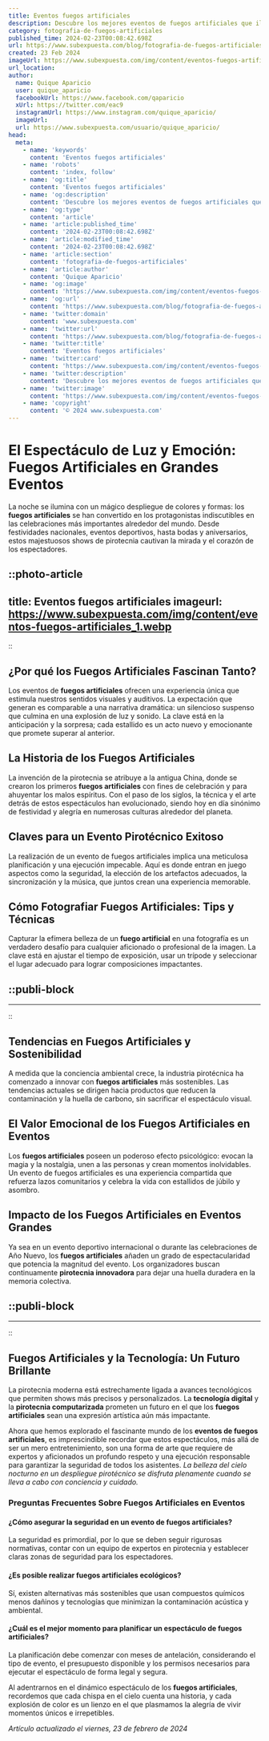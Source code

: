 ```yaml
---
title: Eventos fuegos artificiales
description: Descubre los mejores eventos de fuegos artificiales que iluminan el cielo. ¡Vive una experiencia única con espectáculos deslumbrantes!
category: fotografia-de-fuegos-artificiales
published_time: 2024-02-23T00:08:42.698Z
url: https://www.subexpuesta.com/blog/fotografia-de-fuegos-artificiales/eventos-fuegos-artificiales
created: 23 Feb 2024
imageUrl: https://www.subexpuesta.com/img/content/eventos-fuegos-artificiales_1.webp
url_location:
author:
  name: Quique Aparicio
  user: quique_aparicio
  facebookUrl: https://www.facebook.com/qaparicio
  xUrl: https://twitter.com/eac9
  instagramUrl: https://www.instagram.com/quique_aparicio/
  imageUrl: 
  url: https://www.subexpuesta.com/usuario/quique_aparicio/
head:
  meta:
    - name: 'keywords'
      content: 'Eventos fuegos artificiales'
    - name: 'robots'
      content: 'index, follow'
    - name: 'og:title'
      content: 'Eventos fuegos artificiales'
    - name: 'og:description'
      content: 'Descubre los mejores eventos de fuegos artificiales que iluminan el cielo. ¡Vive una experiencia única con espectáculos deslumbrantes!'
    - name: 'og:type'
      content: 'article'
    - name: 'article:published_time'
      content: '2024-02-23T00:08:42.698Z'
    - name: 'article:modified_time'
      content: '2024-02-23T00:08:42.698Z'
    - name: 'article:section'
      content: 'fotografia-de-fuegos-artificiales'
    - name: 'article:author'
      content: 'Quique Aparicio'
    - name: 'og:image'
      content: 'https://www.subexpuesta.com/img/content/eventos-fuegos-artificiales_1.webp'
    - name: 'og:url'
      content: 'https://www.subexpuesta.com/blog/fotografia-de-fuegos-artificiales/eventos-fuegos-artificiales'
    - name: 'twitter:domain'
      content: 'www.subexpuesta.com'
    - name: 'twitter:url'
      content: 'https://www.subexpuesta.com/blog/fotografia-de-fuegos-artificiales/eventos-fuegos-artificiales'
    - name: 'twitter:title'
      content: 'Eventos fuegos artificiales'
    - name: 'twitter:card'
      content: 'https://www.subexpuesta.com/img/content/eventos-fuegos-artificiales_1.webp'
    - name: 'twitter:description'
      content: 'Descubre los mejores eventos de fuegos artificiales que iluminan el cielo. ¡Vive una experiencia única con espectáculos deslumbrantes!'
    - name: 'twitter:image'
      content: 'https://www.subexpuesta.com/img/content/eventos-fuegos-artificiales_1.webp'
    - name: 'copyright'
      content: '© 2024 www.subexpuesta.com'
---
```

# El Espectáculo de Luz y Emoción: Fuegos Artificiales en Grandes Eventos

La noche se ilumina con un mágico despliegue de colores y formas: los **fuegos artificiales** se han convertido en los protagonistas indiscutibles en las celebraciones más importantes alrededor del mundo. Desde festividades nacionales, eventos deportivos, hasta bodas y aniversarios, estos majestuosos shows de pirotecnia cautivan la mirada y el corazón de los espectadores.


::photo-article
---
title: Eventos fuegos artificiales
imageurl: https://www.subexpuesta.com/img/content/eventos-fuegos-artificiales_1.webp
---
::


## ¿Por qué los Fuegos Artificiales Fascinan Tanto?
Los eventos de **fuegos artificiales** ofrecen una experiencia única que estimula nuestros sentidos visuales y auditivos. La expectación que generan es comparable a una narrativa dramática: un silencioso suspenso que culmina en una explosión de luz y sonido. La clave está en la anticipación y la sorpresa; cada estallido es un acto nuevo y emocionante que promete superar al anterior.

## La Historia de los Fuegos Artificiales
La invención de la pirotecnia se atribuye a la antigua China, donde se crearon los primeros **fuegos artificiales** con fines de celebración y para ahuyentar los malos espíritus. Con el paso de los siglos, la técnica y el arte detrás de estos espectáculos han evolucionado, siendo hoy en día sinónimo de festividad y alegría en numerosas culturas alrededor del planeta.

## Claves para un Evento Pirotécnico Exitoso
La realización de un evento de fuegos artificiales implica una meticulosa planificación y una ejecución impecable. Aquí es donde entran en juego aspectos como la seguridad, la elección de los artefactos adecuados, la sincronización y la música, que juntos crean una experiencia memorable.

## Cómo Fotografiar Fuegos Artificiales: Tips y Técnicas
Capturar la efímera belleza de un **fuego artificial** en una fotografía es un verdadero desafío para cualquier aficionado o profesional de la imagen. La clave está en ajustar el tiempo de exposición, usar un trípode y seleccionar el lugar adecuado para lograr composiciones impactantes.


  ::publi-block
  ---
  ---
  ::
  
  
## Tendencias en Fuegos Artificiales y Sostenibilidad
A medida que la conciencia ambiental crece, la industria pirotécnica ha comenzado a innovar con **fuegos artificiales** más sostenibles. Las tendencias actuales se dirigen hacia productos que reducen la contaminación y la huella de carbono, sin sacrificar el espectáculo visual.

## El Valor Emocional de los Fuegos Artificiales en Eventos
Los **fuegos artificiales** poseen un poderoso efecto psicológico: evocan la magia y la nostalgia, unen a las personas y crean momentos inolvidables. Un evento de fuegos artificiales es una experiencia compartida que refuerza lazos comunitarios y celebra la vida con estallidos de júbilo y asombro.

## Impacto de los Fuegos Artificiales en Eventos Grandes
Ya sea en un evento deportivo internacional o durante las celebraciones de Año Nuevo, los **fuegos artificiales** añaden un grado de espectacularidad que potencia la magnitud del evento. Los organizadores buscan continuamente **pirotecnia innovadora** para dejar una huella duradera en la memoria colectiva.


  ::publi-block
  ---
  ---
  ::
  
  
## **Fuegos Artificiales** y la Tecnología: Un Futuro Brillante
La pirotecnia moderna está estrechamente ligada a avances tecnológicos que permiten shows más precisos y personalizados. La **tecnología digital** y la **pirotecnia computarizada** prometen un futuro en el que los **fuegos artificiales** sean una expresión artística aún más impactante.

Ahora que hemos explorado el fascinante mundo de los **eventos de fuegos artificiales**, es imprescindible recordar que estos espectáculos, más allá de ser un mero entretenimiento, son una forma de arte que requiere de expertos y aficionados un profundo respeto y una ejecución responsable para garantizar la seguridad de todos los asistentes. *La belleza del cielo nocturno en un despliegue pirotécnico se disfruta plenamente cuando se lleva a cabo con conciencia y cuidado.*

### Preguntas Frecuentes Sobre **Fuegos Artificiales** en Eventos
#### ¿Cómo asegurar la seguridad en un evento de fuegos artificiales?
La seguridad es primordial, por lo que se deben seguir rigurosas normativas, contar con un equipo de expertos en pirotecnia y establecer claras zonas de seguridad para los espectadores.

#### ¿Es posible realizar fuegos artificiales ecológicos?
Sí, existen alternativas más sostenibles que usan compuestos químicos menos dañinos y tecnologías que minimizan la contaminación acústica y ambiental.

#### ¿Cuál es el mejor momento para planificar un espectáculo de fuegos artificiales?
La planificación debe comenzar con meses de antelación, considerando el tipo de evento, el presupuesto disponible y los permisos necesarios para ejecutar el espectáculo de forma legal y segura.

Al adentrarnos en el dinámico espectáculo de los **fuegos artificiales**, recordemos que cada chispa en el cielo cuenta una historia, y cada explosión de color es un lienzo en el que plasmamos la alegría de vivir momentos únicos e irrepetibles.

_Artículo actualizado el viernes, 23 de febrero de 2024_
